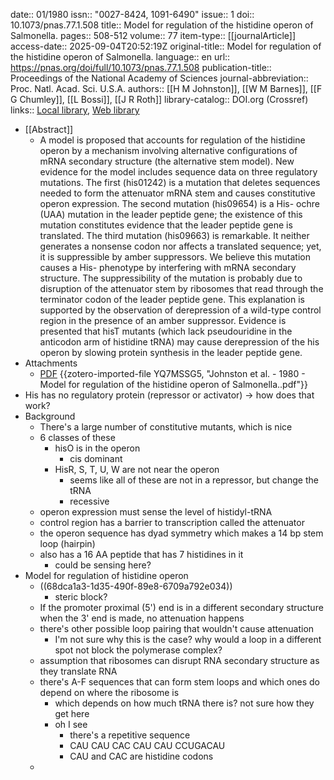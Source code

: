 date:: 01/1980
issn:: "0027-8424, 1091-6490"
issue:: 1
doi:: 10.1073/pnas.77.1.508
title:: Model for regulation of the histidine operon of Salmonella.
pages:: 508-512
volume:: 77
item-type:: [[journalArticle]]
access-date:: 2025-09-04T20:52:19Z
original-title:: Model for regulation of the histidine operon of Salmonella.
language:: en
url:: https://pnas.org/doi/full/10.1073/pnas.77.1.508
publication-title:: Proceedings of the National Academy of Sciences
journal-abbreviation:: Proc. Natl. Acad. Sci. U.S.A.
authors:: [[H M Johnston]], [[W M Barnes]], [[F G Chumley]], [[L Bossi]], [[J R Roth]]
library-catalog:: DOI.org (Crossref)
links:: [Local library](zotero://select/library/items/B2WTX6VY), [Web library](https://www.zotero.org/users/6106196/items/B2WTX6VY)

- [[Abstract]]
	- A model is proposed that accounts for regulation of the histidine operon by a mechanism involving alternative configurations of mRNA secondary structure (the alternative stem model). New evidence for the model includes sequence data on three regulatory mutations. The first (his01242) is a mutation that deletes sequences needed to form the attenuator mRNA stem and causes constitutive operon expression. The second mutation (his09654) is a His- ochre (UAA) mutation in the leader peptide gene; the existence of this mutation constitutes evidence that the leader peptide gene is translated. The third mutation (his09663) is remarkable. It neither generates a nonsense codon nor affects a translated sequence; yet, it is suppressible by amber suppressors. We believe this mutation causes a His- phenotype by interfering with mRNA secondary structure. The suppressibility of the mutation is probably due to disruption of the attenuator stem by ribosomes that read through the terminator codon of the leader peptide gene. This explanation is supported by the observation of derepression of a wild-type control region in the presence of an amber suppressor. Evidence is presented that hisT mutants (which lack pseudouridine in the anticodon arm of histidine tRNA) may cause derepression of the his operon by slowing protein synthesis in the leader peptide gene.
- Attachments
	- [PDF](zotero://select/library/items/YQ7MSSG5) {{zotero-imported-file YQ7MSSG5, "Johnston et al. - 1980 - Model for regulation of the histidine operon of Salmonella..pdf"}}
- His has no regulatory protein (repressor or activator) -> how does that work?
- Background
	- There's a large number of constitutive mutants, which is nice
	- 6 classes of these
		- hisO is in the operon
			- cis dominant
		- HisR, S, T, U, W are not near the operon
			- seems like all of these are not in a repressor, but change the tRNA
			- recessive
	- operon expression must sense the level of histidyl-tRNA
	- control region has a barrier to transcription called the attenuator
	- the operon sequence has dyad symmetry which makes a 14 bp stem loop (hairpin)
	- also has a 16 AA peptide that has 7 histidines in it
		- could be sensing here?
- Model for regulation of histidine operon
	- ((68dca1a3-1d35-490f-89e8-6709a792e034))
		- steric block?
	- If the promoter proximal (5') end is in a different secondary structure when the 3' end is made, no attenuation happens
	- there's other possible loop pairing that wouldn't cause attenuation
		- I'm not sure why this is the case? why would a loop in a different spot not block the polymerase complex?
	- assumption that ribosomes can disrupt RNA secondary structure as they translate RNA
	- there's A-F sequences that can form stem loops and which ones do depend on where the ribosome is
		- which depends on how much tRNA there is? not sure how they get here
		- oh I see
			- there's a repetitive sequence
			- CAU CAU CAC CAU CAU CCUGACAU
			- CAU and CAC are histidine codons
	-
